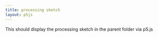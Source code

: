 ```yaml
---
title: processing sketch
layout: p5js
---
```

This should display the processing sketch in the parent folder via p5.js
